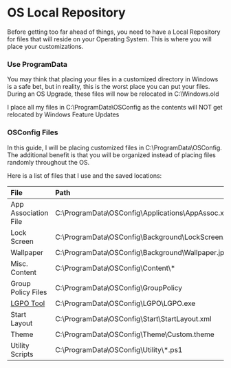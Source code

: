 # OS Local Repository

Before getting too far ahead of things, you need to have a Local Repository for files that will reside on your Operating System.  This is where you will place your customizations.

### Use ProgramData

You may think that placing your files in a customized directory in Windows is a safe bet, but in reality, this is the worst place you can put your files.  During an OS Upgrade, these files will now be relocated in C:\Windows.old

I place all my files in C:\ProgramData\OSConfig as the contents will NOT get relocated by Windows Feature Updates

### OSConfig Files

In this guide, I will be placing customized files in C:\ProgramData\OSConfig.  The additional benefit is that you will be organized instead of placing files randomly throughout the OS.

Here is a list of files that I use and the saved locations:

| **File** | **Path** |
| :--- | :--- |
| App Association File | C:\ProgramData\OSConfig\Applications\AppAssoc.xml |
| Lock Screen | C:\ProgramData\OSConfig\Background\LockScreen.jpg |
| Wallpaper | C:\ProgramData\OSConfig\Background\Wallpaper.jpg |
| Misc. Content | C:\ProgramData\OSConfig\Content\\* |
| Group Policy Files | C:\ProgramData\OSConfig\GroupPolicy |
| [LGPO Tool](https://www.microsoft.com/en-us/download/details.aspx?id=55319) | C:\ProgramData\OSConfig\LGPO\LGPO.exe |
| Start Layout | C:\ProgramData\OSConfig\Start\StartLayout.xml |
| Theme | C:\ProgramData\OSConfig\Theme\Custom.theme |
| Utility Scripts | C:\ProgramData\OSConfig\Utility\\*.ps1 |



